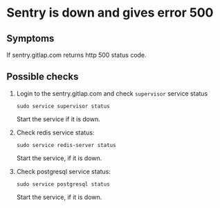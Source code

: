 # Sentry is down and gives error 500

## Symptoms

If sentry.gitlap.com returns http 500 status code.

## Possible checks

1. Login to the sentry.gitlap.com and check `supervisor` service status

    ```
    sudo service supervisor status
    ```

    Start the service if it is down.

1. Check redis service status:


    ```
    sudo service redis-server status
    ```

    Start the service, if it is down.

1. Check postgresql service status:

    ```
    sudo service postgresql status
    ```

   Start the service, if it is down.
